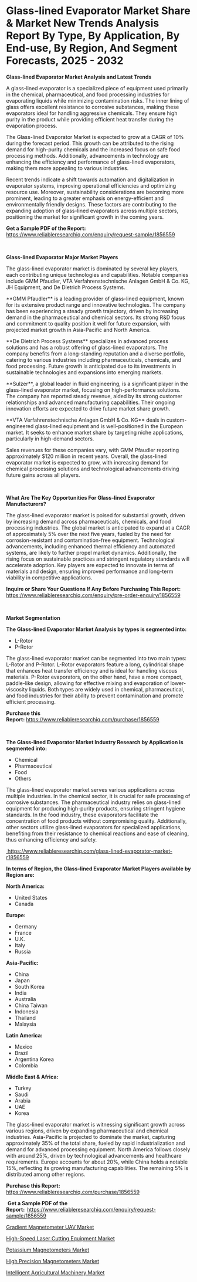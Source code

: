 <p><h1>Glass-lined Evaporator Market Share & Market New Trends Analysis Report By Type, By Application, By End-use, By Region, And Segment Forecasts, 2025 - 2032</h1></p><p><strong>Glass-lined Evaporator Market Analysis and Latest Trends</strong></p>
<p><p>A glass-lined evaporator is a specialized piece of equipment used primarily in the chemical, pharmaceutical, and food processing industries for evaporating liquids while minimizing contamination risks. The inner lining of glass offers excellent resistance to corrosive substances, making these evaporators ideal for handling aggressive chemicals. They ensure high purity in the product while providing efficient heat transfer during the evaporation process.</p><p>The Glass-lined Evaporator Market is expected to grow at a CAGR of 10% during the forecast period. This growth can be attributed to the rising demand for high-purity chemicals and the increased focus on safe food processing methods. Additionally, advancements in technology are enhancing the efficiency and performance of glass-lined evaporators, making them more appealing to various industries. </p><p>Recent trends indicate a shift towards automation and digitalization in evaporator systems, improving operational efficiencies and optimizing resource use. Moreover, sustainability considerations are becoming more prominent, leading to a greater emphasis on energy-efficient and environmentally friendly designs. These factors are contributing to the expanding adoption of glass-lined evaporators across multiple sectors, positioning the market for significant growth in the coming years.</p></p>
<p><strong>Get a Sample PDF of the Report:&nbsp;</strong> <a href="https://www.reliableresearchiq.com/enquiry/request-sample/1856559?utm_campaign=1140&utm_medium=2&utm_source=Github&utm_content=ia&utm_term=08012025&utm_id=glass-lined-evaporator">https://www.reliableresearchiq.com/enquiry/request-sample/1856559</a></p>
<p>&nbsp;</p>
<p><strong>Glass-lined Evaporator Major Market Players</strong></p>
<p><p>The glass-lined evaporator market is dominated by several key players, each contributing unique technologies and capabilities. Notable companies include GMM Pfaudler, VTA Verfahrenstechnische Anlagen GmbH & Co. KG, JH Equipment, and De Dietrich Process Systems.</p><p>**GMM Pfaudler** is a leading provider of glass-lined equipment, known for its extensive product range and innovative technologies. The company has been experiencing a steady growth trajectory, driven by increasing demand in the pharmaceutical and chemical sectors. Its strong R&D focus and commitment to quality position it well for future expansion, with projected market growth in Asia-Pacific and North America.</p><p>**De Dietrich Process Systems** specializes in advanced process solutions and has a robust offering of glass-lined evaporators. The company benefits from a long-standing reputation and a diverse portfolio, catering to various industries including pharmaceuticals, chemicals, and food processing. Future growth is anticipated due to its investments in sustainable technologies and expansions into emerging markets.</p><p>**Sulzer**, a global leader in fluid engineering, is a significant player in the glass-lined evaporator market, focusing on high-performance solutions. The company has reported steady revenue, aided by its strong customer relationships and advanced manufacturing capabilities. Their ongoing innovation efforts are expected to drive future market share growth.</p><p>**VTA Verfahrenstechnische Anlagen GmbH & Co. KG** deals in custom-engineered glass-lined equipment and is well-positioned in the European market. It seeks to enhance market share by targeting niche applications, particularly in high-demand sectors.</p><p>Sales revenues for these companies vary, with GMM Pfaudler reporting approximately $120 million in recent years. Overall, the glass-lined evaporator market is expected to grow, with increasing demand for chemical processing solutions and technological advancements driving future gains across all players.</p></p>
<p>&nbsp;</p>
<p><strong>What Are The Key Opportunities For Glass-lined Evaporator Manufacturers?</strong></p>
<p><p>The glass-lined evaporator market is poised for substantial growth, driven by increasing demand across pharmaceuticals, chemicals, and food processing industries. The global market is anticipated to expand at a CAGR of approximately 5% over the next five years, fueled by the need for corrosion-resistant and contamination-free equipment. Technological advancements, including enhanced thermal efficiency and automated systems, are likely to further propel market dynamics. Additionally, the rising focus on sustainable practices and stringent regulatory standards will accelerate adoption. Key players are expected to innovate in terms of materials and design, ensuring improved performance and long-term viability in competitive applications.</p></p>
<p><strong>Inquire or Share Your Questions If Any Before Purchasing This Report:</strong> <a href="https://www.reliableresearchiq.com/enquiry/pre-order-enquiry/1856559?utm_campaign=1140&utm_medium=2&utm_source=Github&utm_content=ia&utm_term=08012025&utm_id=glass-lined-evaporator">https://www.reliableresearchiq.com/enquiry/pre-order-enquiry/1856559</a></p>
<p>&nbsp;</p>
<p><strong>Market Segmentation</strong></p>
<p><strong>The Glass-lined Evaporator Market Analysis by types is segmented into:</strong></p>
<p><ul><li>L-Rotor</li><li>P-Rotor</li></ul></p>
<p><p>The glass-lined evaporator market can be segmented into two main types: L-Rotor and P-Rotor. L-Rotor evaporators feature a long, cylindrical shape that enhances heat transfer efficiency and is ideal for handling viscous materials. P-Rotor evaporators, on the other hand, have a more compact, paddle-like design, allowing for effective mixing and evaporation of lower-viscosity liquids. Both types are widely used in chemical, pharmaceutical, and food industries for their ability to prevent contamination and promote efficient processing.</p></p>
<p><strong>Purchase this Report:&nbsp;</strong><a href="https://www.reliableresearchiq.com/purchase/1856559?utm_campaign=1140&utm_medium=2&utm_source=Github&utm_content=ia&utm_term=08012025&utm_id=glass-lined-evaporator">https://www.reliableresearchiq.com/purchase/1856559</a></p>
<p>&nbsp;</p>
<p><strong>The Glass-lined Evaporator Market Industry Research by Application is segmented into:</strong></p>
<p><ul><li>Chemical</li><li>Pharmaceutical</li><li>Food</li><li>Others</li></ul></p>
<p><p>The glass-lined evaporator market serves various applications across multiple industries. In the chemical sector, it is crucial for safe processing of corrosive substances. The pharmaceutical industry relies on glass-lined equipment for producing high-purity products, ensuring stringent hygiene standards. In the food industry, these evaporators facilitate the concentration of food products without compromising quality. Additionally, other sectors utilize glass-lined evaporators for specialized applications, benefiting from their resistance to chemical reactions and ease of cleaning, thus enhancing efficiency and safety.</p></p>
<p><a href="https://www.reliableresearchiq.com/glass-lined-evaporator-market-r1856559?utm_campaign=1140&utm_medium=2&utm_source=Github&utm_content=ia&utm_term=08012025&utm_id=glass-lined-evaporator">&nbsp;https://www.reliableresearchiq.com/glass-lined-evaporator-market-r1856559</a></p>
<p><strong>In terms of Region, the Glass-lined Evaporator Market Players available by Region are:</strong></p>
<p>
    <p> <strong> North America: </strong>
        <ul>
            <li>United States</li>
            <li>Canada</li>
        </ul>
        </p> 
    <p> <strong> Europe: </strong>
        <ul>
            <li>Germany</li>
            <li>France</li>
            <li>U.K.</li>
            <li>Italy</li>
            <li>Russia</li>
        </ul>
        </p> 
    <p> <strong> Asia-Pacific: </strong>
        <ul>
            <li>China</li>
            <li>Japan</li>
            <li>South Korea</li>
            <li>India</li>
            <li>Australia</li>
            <li>China Taiwan</li>
            <li>Indonesia</li>
            <li>Thailand</li>
            <li>Malaysia</li>
        </ul>
        </p> 
    <p> <strong> Latin America: </strong>
        <ul>
            <li>Mexico</li>
            <li>Brazil</li>
            <li>Argentina Korea</li>
            <li>Colombia</li>
        </ul>
        </p> 
    <p> <strong> Middle East & Africa: </strong>
        <ul>
            <li>Turkey</li>
            <li>Saudi</li>
            <li>Arabia</li>
            <li>UAE</li>
            <li>Korea</li>
        </ul>
    </p>
    </p>
<p><p>The glass-lined evaporator market is witnessing significant growth across various regions, driven by expanding pharmaceutical and chemical industries. Asia-Pacific is projected to dominate the market, capturing approximately 35% of the total share, fueled by rapid industrialization and demand for advanced processing equipment. North America follows closely with around 25%, driven by technological advancements and healthcare requirements. Europe accounts for about 20%, while China holds a notable 15%, reflecting its growing manufacturing capabilities. The remaining 5% is distributed among other regions.</p></p>
<p><strong>Purchase this Report: </strong><a href="https://www.reliableresearchiq.com/purchase/1856559?utm_campaign=1140&utm_medium=2&utm_source=Github&utm_content=ia&utm_term=08012025&utm_id=glass-lined-evaporator">https://www.reliableresearchiq.com/purchase/1856559</a></p>
<p>&nbsp;<strong>Get a Sample PDF of the Report:&nbsp;&nbsp;</strong><a href="https://www.reliableresearchiq.com/enquiry/request-sample/1856559?utm_campaign=1140&utm_medium=2&utm_source=Github&utm_content=ia&utm_term=08012025&utm_id=glass-lined-evaporator">https://www.reliableresearchiq.com/enquiry/request-sample/1856559</a></p>
<p><strong></strong></p>
<p><p><a href="https://www.linkedin.com/pulse/global-gradient-magnetometer-uav-market-analysis-2025-2032-average-qfloe?utm_campaign=1140&utm_medium=2&utm_source=Github&utm_content=ia&utm_term=08012025&utm_id=glass-lined-evaporator">Gradient Magnetometer UAV Market</a></p><p><a href="https://github.com/locarol73/Market-Research-Report-List-1/blob/main/high-speed-laser-cutting-equipment-market.md?utm_campaign=1140&utm_medium=2&utm_source=Github&utm_content=ia&utm_term=08012025&utm_id=glass-lined-evaporator">High-Speed Laser Cutting Equipment Market</a></p><p><a href="https://www.linkedin.com/pulse/global-potassium-magnetometers-market-insights-size-share-qu0re?utm_campaign=1140&utm_medium=2&utm_source=Github&utm_content=ia&utm_term=08012025&utm_id=glass-lined-evaporator">Potassium Magnetometers Market</a></p><p><a href="https://www.linkedin.com/pulse/high-precision-magnetometers-market-trends-revenue-forecast-aowue?utm_campaign=1140&utm_medium=2&utm_source=Github&utm_content=ia&utm_term=08012025&utm_id=glass-lined-evaporator">High Precision Magnetometers Market</a></p><p><a href="https://github.com/lehumiston1971679/Market-Research-Report-List-1/blob/main/intelligent-agricultural-machinery-market.md?utm_campaign=1140&utm_medium=2&utm_source=Github&utm_content=ia&utm_term=08012025&utm_id=glass-lined-evaporator">Intelligent Agricultural Machinery Market</a></p></p>